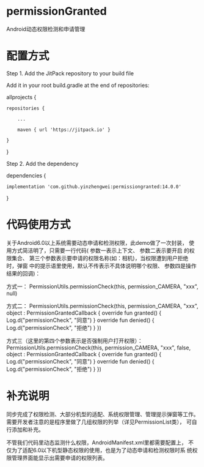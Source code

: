 # permissionGranted
Android动态权限检测和申请管理

# 配置方式

Step 1. Add the JitPack repository to your build file

Add it in your root build.gradle at the end of repositories:

allprojects {

	repositories {
	
		...
		
		maven { url 'https://jitpack.io' }
		
	}
	
}

Step 2. Add the dependency

dependencies {

	implementation 'com.github.yinzhengwei:permissiongranted:14.0.0'
	
}

# 代码使用方式

关于Android6.0以上系统需要动态申请和检测权限，此demo做了一次封装， 
使用方式简洁明了，只需要一行代码(
参数一表示上下文、
参数二表示要开启 的权限集合、
第三个参数表示要申请的权限名称(如：相机)，当权限遭到用户拒绝时，弹窗 中的提示语里使用，默认不传表示不具体说明哪个权限、
参数四是操作结果的回调)：

方式一：
PermissionUtils.permissionCheck(this, permission_CAMERA, "xxx", null)

方式二：
PermissionUtils.permissionCheck(this, permission_CAMERA, "xxx", object : PermissionGrantedCallback {
    override fun granted() {
        Log.d("permissionCheck", "同意")
    }
    override fun denied() {
        Log.d("permissionCheck", "拒绝")
    }
})

方式三（这里的第四个参数表示是否强制用户打开权限）：
PermissionUtils.permissionCheck(this, permission_CAMERA, "xxx", false, object : PermissionGrantedCallback {
    override fun granted() {
        Log.d("permissionCheck", "同意")
    }
    override fun denied() {
        Log.d("permissionCheck", "拒绝")
    }
})



# 补充说明
同步完成了权限检测、大部分机型的适配、系统权限管理、管理提示弹窗等工作。 
需要开发者注意的是程序里做了几组权限的列举（详见PermissionList类）， 可自行添加和补充。



不管我们代码里动态监测什么权限，AndroidManifest.xml里都需要配置上， 
不仅为了适配6.0以下机型静态权限的使用，也是为了动态申请和检测权限时系 统权限管理界面能显示出需要申请的权限列表。
